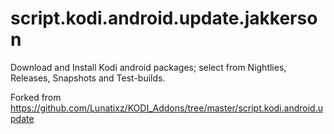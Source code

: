 # script.kodi.android.update.jakkerson
Download and Install Kodi android packages; select from  Nightlies, Releases, Snapshots and Test-builds.

Forked from https://github.com/Lunatixz/KODI_Addons/tree/master/script.kodi.android.update
